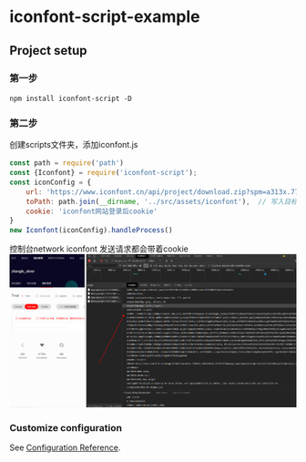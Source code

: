 # iconfont-script-example

## Project setup
### 第一步
```
npm install iconfont-script -D
```
### 第二步

创建scripts文件夹，添加iconfont.js

```javascript
const path = require('path')
const {Iconfont} = require('iconfont-script');
const iconConfig = {
    url: 'https://www.iconfont.cn/api/project/download.zip?spm=a313x.7781069.1998910419.d7543c303&pid=1654297&ctoken=RjZZYphYli6XuLPqvp-ZAd7a',
    toPath: path.join(__dirname, '../src/assets/iconfont'),  // 写入目标路径
    cookie: 'iconfont网站登录后cookie'
}
new Iconfont(iconConfig).handleProcess()
```
控制台network iconfont 发送请求都会带着cookie
![cookie](md-images/cookie.png)
### Customize configuration
See [Configuration Reference](https://cli.vuejs.org/config/).
